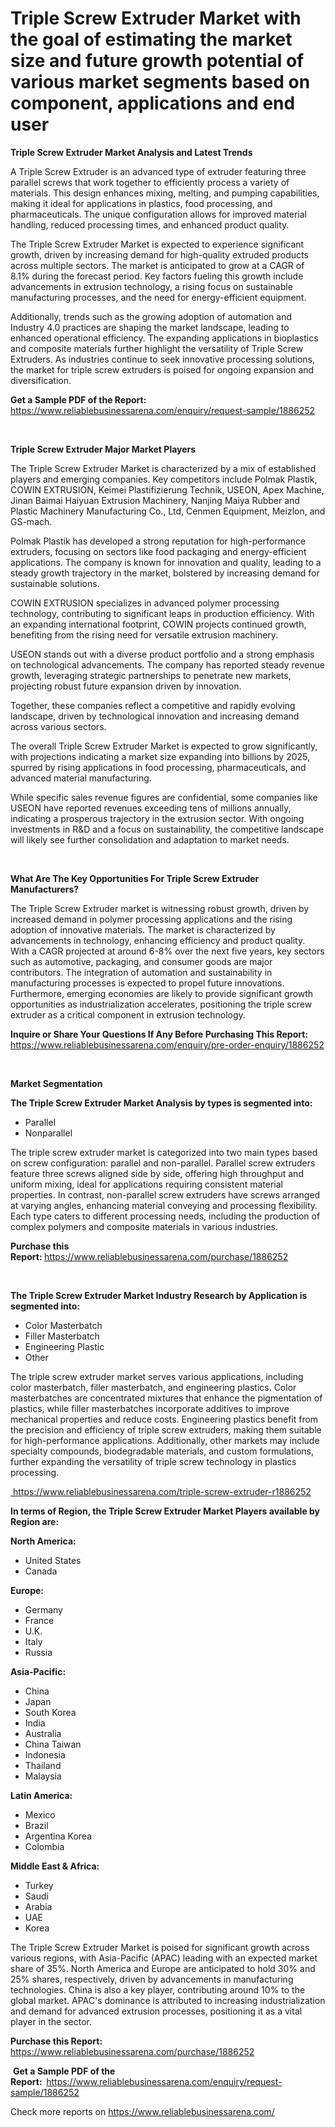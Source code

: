 <p><h1>Triple Screw Extruder Market with the goal of estimating the market size and future growth potential of various market segments based on component, applications and end user</h1></p><p><strong>Triple Screw Extruder Market Analysis and Latest Trends</strong></p>
<p><p>A Triple Screw Extruder is an advanced type of extruder featuring three parallel screws that work together to efficiently process a variety of materials. This design enhances mixing, melting, and pumping capabilities, making it ideal for applications in plastics, food processing, and pharmaceuticals. The unique configuration allows for improved material handling, reduced processing times, and enhanced product quality.</p><p>The Triple Screw Extruder Market is expected to experience significant growth, driven by increasing demand for high-quality extruded products across multiple sectors. The market is anticipated to grow at a CAGR of 8.1% during the forecast period. Key factors fueling this growth include advancements in extrusion technology, a rising focus on sustainable manufacturing processes, and the need for energy-efficient equipment. </p><p>Additionally, trends such as the growing adoption of automation and Industry 4.0 practices are shaping the market landscape, leading to enhanced operational efficiency. The expanding applications in bioplastics and composite materials further highlight the versatility of Triple Screw Extruders. As industries continue to seek innovative processing solutions, the market for triple screw extruders is poised for ongoing expansion and diversification.</p></p>
<p><strong>Get a Sample PDF of the Report:&nbsp;</strong> <a href="https://www.reliablebusinessarena.com/enquiry/request-sample/1886252?utm_campaign=1948&utm_medium=2&utm_source=Github&utm_content=ia&utm_term=22022025&utm_id=triple-screw-extruder">https://www.reliablebusinessarena.com/enquiry/request-sample/1886252</a></p>
<p>&nbsp;</p>
<p><strong>Triple Screw Extruder Major Market Players</strong></p>
<p><p>The Triple Screw Extruder Market is characterized by a mix of established players and emerging companies. Key competitors include Polmak Plastik, COWIN EXTRUSION, Keimei Plastifizierung Technik, USEON, Apex Machine, Jinan Baimai Haiyuan Extrusion Machinery, Nanjing Maiya Rubber and Plastic Machinery Manufacturing Co., Ltd, Cenmen Equipment, Meizlon, and GS-mach.</p><p>Polmak Plastik has developed a strong reputation for high-performance extruders, focusing on sectors like food packaging and energy-efficient applications. The company is known for innovation and quality, leading to a steady growth trajectory in the market, bolstered by increasing demand for sustainable solutions.</p><p>COWIN EXTRUSION specializes in advanced polymer processing technology, contributing to significant leaps in production efficiency. With an expanding international footprint, COWIN projects continued growth, benefiting from the rising need for versatile extrusion machinery.</p><p>USEON stands out with a diverse product portfolio and a strong emphasis on technological advancements. The company has reported steady revenue growth, leveraging strategic partnerships to penetrate new markets, projecting robust future expansion driven by innovation.</p><p>Together, these companies reflect a competitive and rapidly evolving landscape, driven by technological innovation and increasing demand across various sectors. </p><p>The overall Triple Screw Extruder Market is expected to grow significantly, with projections indicating a market size expanding into billions by 2025, spurred by rising applications in food processing, pharmaceuticals, and advanced material manufacturing.</p><p>While specific sales revenue figures are confidential, some companies like USEON have reported revenues exceeding tens of millions annually, indicating a prosperous trajectory in the extrusion sector. With ongoing investments in R&D and a focus on sustainability, the competitive landscape will likely see further consolidation and adaptation to market needs.</p></p>
<p>&nbsp;</p>
<p><strong>What Are The Key Opportunities For Triple Screw Extruder Manufacturers?</strong></p>
<p><p>The Triple Screw Extruder market is witnessing robust growth, driven by increased demand in polymer processing applications and the rising adoption of innovative materials. The market is characterized by advancements in technology, enhancing efficiency and product quality. With a CAGR projected at around 6-8% over the next five years, key sectors such as automotive, packaging, and consumer goods are major contributors. The integration of automation and sustainability in manufacturing processes is expected to propel future innovations. Furthermore, emerging economies are likely to provide significant growth opportunities as industrialization accelerates, positioning the triple screw extruder as a critical component in extrusion technology.</p></p>
<p><strong>Inquire or Share Your Questions If Any Before Purchasing This Report:</strong> <a href="https://www.reliablebusinessarena.com/enquiry/pre-order-enquiry/1886252?utm_campaign=1948&utm_medium=2&utm_source=Github&utm_content=ia&utm_term=22022025&utm_id=triple-screw-extruder">https://www.reliablebusinessarena.com/enquiry/pre-order-enquiry/1886252</a></p>
<p>&nbsp;</p>
<p><strong>Market Segmentation</strong></p>
<p><strong>The Triple Screw Extruder Market Analysis by types is segmented into:</strong></p>
<p><ul><li>Parallel</li><li>Nonparallel</li></ul></p>
<p><p>The triple screw extruder market is categorized into two main types based on screw configuration: parallel and non-parallel. Parallel screw extruders feature three screws aligned side by side, offering high throughput and uniform mixing, ideal for applications requiring consistent material properties. In contrast, non-parallel screw extruders have screws arranged at varying angles, enhancing material conveying and processing flexibility. Each type caters to different processing needs, including the production of complex polymers and composite materials in various industries.</p></p>
<p><strong>Purchase this Report:&nbsp;</strong><a href="https://www.reliablebusinessarena.com/purchase/1886252?utm_campaign=1948&utm_medium=2&utm_source=Github&utm_content=ia&utm_term=22022025&utm_id=triple-screw-extruder">https://www.reliablebusinessarena.com/purchase/1886252</a></p>
<p>&nbsp;</p>
<p><strong>The Triple Screw Extruder Market Industry Research by Application is segmented into:</strong></p>
<p><ul><li>Color Masterbatch</li><li>Filler Masterbatch</li><li>Engineering Plastic</li><li>Other</li></ul></p>
<p><p>The triple screw extruder market serves various applications, including color masterbatch, filler masterbatch, and engineering plastics. Color masterbatches are concentrated mixtures that enhance the pigmentation of plastics, while filler masterbatches incorporate additives to improve mechanical properties and reduce costs. Engineering plastics benefit from the precision and efficiency of triple screw extruders, making them suitable for high-performance applications. Additionally, other markets may include specialty compounds, biodegradable materials, and custom formulations, further expanding the versatility of triple screw technology in plastics processing.</p></p>
<p><a href="https://www.reliablebusinessarena.com/triple-screw-extruder-r1886252?utm_campaign=1948&utm_medium=2&utm_source=Github&utm_content=ia&utm_term=22022025&utm_id=triple-screw-extruder">&nbsp;https://www.reliablebusinessarena.com/triple-screw-extruder-r1886252</a></p>
<p><strong>In terms of Region, the Triple Screw Extruder Market Players available by Region are:</strong></p>
<p>
    <p> <strong> North America: </strong>
        <ul>
            <li>United States</li>
            <li>Canada</li>
        </ul>
        </p> 
    <p> <strong> Europe: </strong>
        <ul>
            <li>Germany</li>
            <li>France</li>
            <li>U.K.</li>
            <li>Italy</li>
            <li>Russia</li>
        </ul>
        </p> 
    <p> <strong> Asia-Pacific: </strong>
        <ul>
            <li>China</li>
            <li>Japan</li>
            <li>South Korea</li>
            <li>India</li>
            <li>Australia</li>
            <li>China Taiwan</li>
            <li>Indonesia</li>
            <li>Thailand</li>
            <li>Malaysia</li>
        </ul>
        </p> 
    <p> <strong> Latin America: </strong>
        <ul>
            <li>Mexico</li>
            <li>Brazil</li>
            <li>Argentina Korea</li>
            <li>Colombia</li>
        </ul>
        </p> 
    <p> <strong> Middle East & Africa: </strong>
        <ul>
            <li>Turkey</li>
            <li>Saudi</li>
            <li>Arabia</li>
            <li>UAE</li>
            <li>Korea</li>
        </ul>
    </p>
    </p>
<p><p>The Triple Screw Extruder Market is poised for significant growth across various regions, with Asia-Pacific (APAC) leading with an expected market share of 35%. North America and Europe are anticipated to hold 30% and 25% shares, respectively, driven by advancements in manufacturing technologies. China is also a key player, contributing around 10% to the global market. APAC's dominance is attributed to increasing industrialization and demand for advanced extrusion processes, positioning it as a vital player in the sector.</p></p>
<p><strong>Purchase this Report: </strong><a href="https://www.reliablebusinessarena.com/purchase/1886252?utm_campaign=1948&utm_medium=2&utm_source=Github&utm_content=ia&utm_term=22022025&utm_id=triple-screw-extruder">https://www.reliablebusinessarena.com/purchase/1886252</a></p>
<p>&nbsp;<strong>Get a Sample PDF of the Report:&nbsp;&nbsp;</strong><a href="https://www.reliablebusinessarena.com/enquiry/request-sample/1886252?utm_campaign=1948&utm_medium=2&utm_source=Github&utm_content=ia&utm_term=22022025&utm_id=triple-screw-extruder">https://www.reliablebusinessarena.com/enquiry/request-sample/1886252</a></p>
<p><strong></strong></p>
<p>Check more reports on <a href="https://www.reliablebusinessarena.com/?utm_campaign=1948&utm_medium=2&utm_source=Github&utm_content=ia&utm_term=22022025&utm_id=triple-screw-extruder">https://www.reliablebusinessarena.com/</a></p>